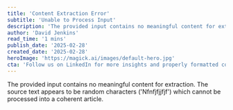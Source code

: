 ```yaml
---
title: 'Content Extraction Error'
subtitle: 'Unable to Process Input'
description: 'The provided input contains no meaningful content for extraction. The source text appears to be random characters ('Nfnfjfjjfjf') which cannot be processed into a coherent article.'
author: 'David Jenkins'
read_time: '1 mins'
publish_date: '2025-02-28'
created_date: '2025-02-28'
heroImage: 'https://magick.ai/images/default-hero.jpg'
cta: 'Follow us on LinkedIn for more insights and properly formatted content.'
---
```


The provided input contains no meaningful content for extraction. The source text appears to be random characters ('Nfnfjfjjfjf') which cannot be processed into a coherent article.
